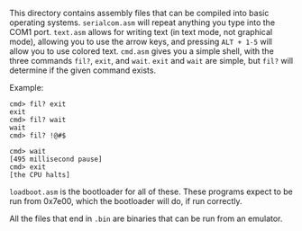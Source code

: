 This directory contains assembly files that can be compiled into basic operating systems.
`serialcom.asm` will repeat anything you type into the COM1 port.
`text.asm` allows for writing text (in text mode, not graphical mode), allowing you to use the arrow keys, and pressing `ALT + 1-5` will allow you to use colored text.
`cmd.asm` gives you a simple shell, with the three commands `fil?`, `exit`, and `wait`. `exit` and `wait` are simple, but `fil?` will determine if the given command exists.

Example:
```
cmd> fil? exit
exit
cmd> fil? wait
wait
cmd> fil? !@#$

cmd> wait
[495 millisecond pause]
cmd> exit
[the CPU halts]
```

`loadboot.asm` is the bootloader for all of these. These programs expect to be run from 0x7e00, which the bootloader will do, if run correctly.

All the files that end in `.bin` are binaries that can be run from an emulator.
